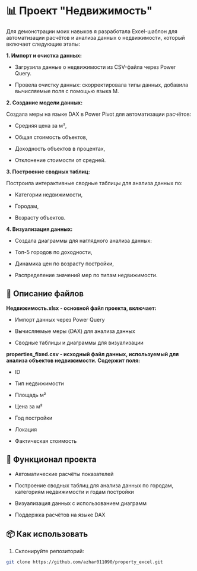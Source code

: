 # 📊 Проект "Недвижимость"

Для демонстрации моих навыков я разработала Excel-шаблон для автоматизации расчётов и анализа данных о недвижимости, который включает следующие этапы:

**1. Импорт и очистка данных:**

- Загрузила данные о недвижимости из CSV-файла через Power Query.

- Провела очистку данных: скорректировала типы данных, добавила вычисляемые поля с помощью языка M.

**2. Создание модели данных:**

Создала меры на языке DAX в Power Pivot для автоматизации расчётов:

- Средняя цена за м²,

- Общая стоимость объектов,

- Доходность объектов в процентах,

- Отклонение стоимости от средней.

**3. Построение сводных таблиц:**

Построила интерактивные сводные таблицы для анализа данных по:

- Категории недвижимости,

- Городам,

- Возрасту объектов.

**4. Визуализация данных:**

- Создала диаграммы для наглядного анализа данных:

- Топ-5 городов по доходности,

- Динамика цен по возрасту постройки,

- Распределение значений мер по типам недвижимости.

## 📄 Описание файлов

**Недвижимость.xlsx - основной файл проекта, включает:**

- Импорт данных через Power Query

- Вычисляемые меры (DAX) для анализа данных

- Сводные таблицы и диаграммы для визуализации

**properties_fixed.csv - исходный файл данных, используемый для анализа объектов недвижимости. Содержит поля:**

- ID

- Тип недвижимости

- Площадь м²

- Цена за м²

- Год постройки

- Локация

- Фактическая стоимость

## 🚀 Функционал проекта

- Автоматические расчёты показателей

- Построение сводных таблиц для анализа данных по городам, категориям недвижимости и годам постройки

- Визуализация данных с использованием диаграмм

- Поддержка расчётов на языке DAX

## 📦 Как использовать
1. Склонируйте репозиторий:
```bash
git clone https://github.com/azhar011090/property_excel.git
